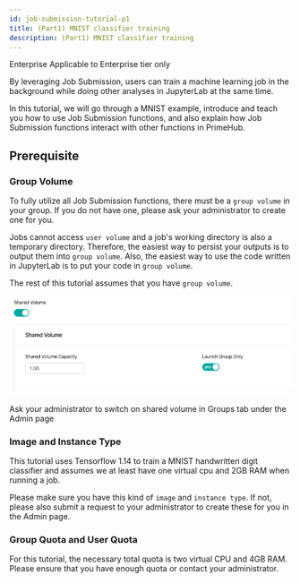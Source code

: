 ```yaml
---
id: job-submission-tutorial-p1
title: (Part1) MNIST classifier training
description: (Part1) MNIST classifier training
---
```


<div class="ee-only tooltip">Enterprise
  <span class="tooltiptext">Applicable to Enterprise tier only</span>
</div>

By leveraging Job Submission, users can train a machine learning job in the background while doing other analyses in JupyterLab at the same time.

In this tutorial, we will go through a MNIST example, introduce and teach you how to use Job Submission functions, and also explain how Job Submission functions interact with other functions in PrimeHub.

## Prerequisite

### Group Volume

To fully utilize all Job Submission functions, there must be a `group volume` in your group. If you do not have one, please ask your administrator to create one for you.

Jobs cannot access `user volume` and a job's working directory is also a temporary directory. Therefore, the easiest way to persist your outputs is to output them into `group volume`. Also, the easiest way to use the code written in JupyterLab is to put your code in `group volume`.

The rest of this tutorial assumes that you have `group volume`.

![jobsub-tt-p1-1.png](assets/jobsub-tt-p1-1.png)

Ask your administrator to switch on shared volume in Groups tab under the Admin page 

### Image and Instance Type

This tutorial uses Tensorflow 1.14 to train a MNIST handwritten digit classifier and assumes we at least have one virtual cpu and 2GB RAM when running a job.

Please make sure you have this kind of `image` and `instance type`. If not, please also submit a request to your administrator to create these for you in the Admin page. 

### Group Quota and User Quota

For this tutorial, the necessary total quota is two virtual CPU and 4GB RAM. Please ensure that you have enough quota or contact your administrator.